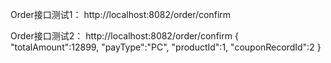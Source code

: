 Order接口测试1：<get>
http://localhost:8082/order/confirm

Order接口测试2：<post>
http://localhost:8082/order/confirm
{
"totalAmount":12899,
"payType":"PC",
"productId":1,
"couponRecordId":2
}